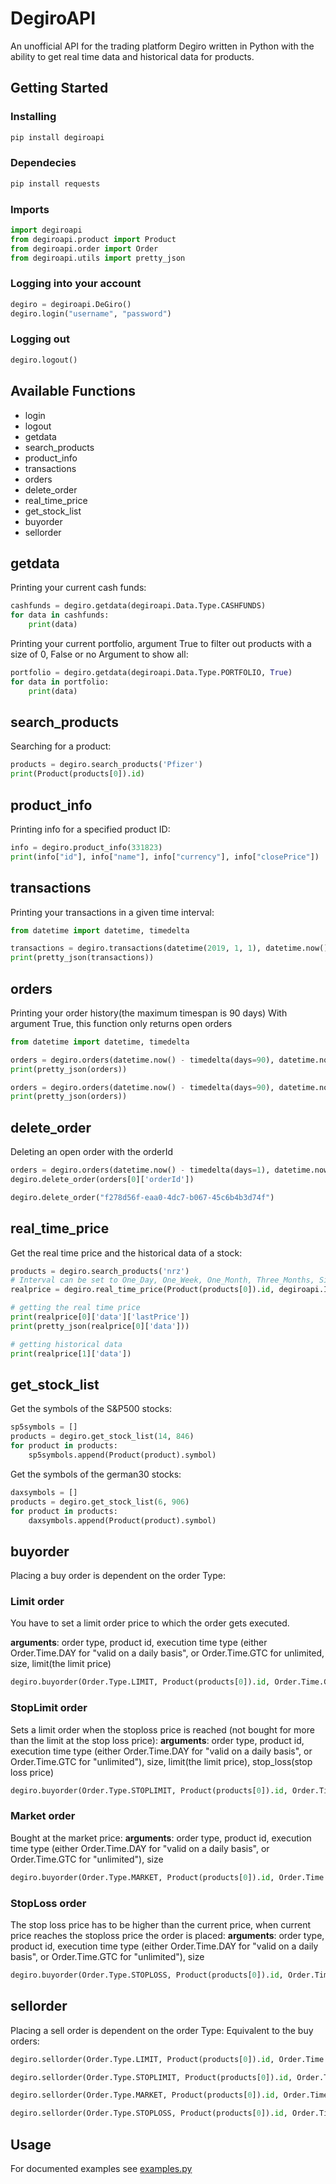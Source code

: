 # DegiroAPI

An unofficial API for the trading platform Degiro written in Python with the ability to get real time data and historical data for products.

## Getting Started

### Installing

``` python
pip install degiroapi
```

### Dependecies

``` python
pip install requests
```

### Imports

``` python
import degiroapi
from degiroapi.product import Product
from degiroapi.order import Order
from degiroapi.utils import pretty_json
```

### Logging into your account

``` python
degiro = degiroapi.DeGiro()
degiro.login("username", "password")
```

### Logging out

``` python
degiro.logout()
```

## Available Functions

* login
* logout
* getdata
* search_products
* product_info
* transactions
* orders
* delete_order
* real_time_price
* get_stock_list
* buyorder
* sellorder

## getdata

Printing your current cash funds:

``` python
cashfunds = degiro.getdata(degiroapi.Data.Type.CASHFUNDS)
for data in cashfunds:
    print(data)
```

Printing your current portfolio, argument True to filter out products with a size of 0, False or no Argument to show all:

``` python
portfolio = degiro.getdata(degiroapi.Data.Type.PORTFOLIO, True)
for data in portfolio:
    print(data)
```

## search_products

Searching for a product:

``` python
products = degiro.search_products('Pfizer')
print(Product(products[0]).id)
```

## product_info

Printing info for a specified product ID:

``` python
info = degiro.product_info(331823)
print(info["id"], info["name"], info["currency"], info["closePrice"])
```

## transactions

Printing your transactions in a given time interval:

``` python
from datetime import datetime, timedelta

transactions = degiro.transactions(datetime(2019, 1, 1), datetime.now())
print(pretty_json(transactions))
```

## orders

Printing your order history(the maximum timespan is 90 days)
With argument True, this function only returns open orders

``` python
from datetime import datetime, timedelta

orders = degiro.orders(datetime.now() - timedelta(days=90), datetime.now())
print(pretty_json(orders))

orders = degiro.orders(datetime.now() - timedelta(days=90), datetime.now(), True)
print(pretty_json(orders))
```

## delete_order

Deleting an open order with the orderId

``` python
orders = degiro.orders(datetime.now() - timedelta(days=1), datetime.now(), True)
degiro.delete_order(orders[0]['orderId'])
```

``` python
degiro.delete_order("f278d56f-eaa0-4dc7-b067-45c6b4b3d74f")
```

## real_time_price

Get the real time price and the historical data of a stock:

``` python
products = degiro.search_products('nrz')
# Interval can be set to One_Day, One_Week, One_Month, Three_Months, Six_Months, One_Year, Three_Years, Five_Years, Max
realprice = degiro.real_time_price(Product(products[0]).id, degiroapi.Interval.Type.One_Day)

# getting the real time price
print(realprice[0]['data']['lastPrice'])
print(pretty_json(realprice[0]['data']))

# getting historical data
print(realprice[1]['data'])
```

## get_stock_list

Get the symbols of the S&P500 stocks:

``` python
sp5symbols = []
products = degiro.get_stock_list(14, 846)
for product in products:
    sp5symbols.append(Product(product).symbol)
```

Get the symbols of the german30 stocks:

``` python
daxsymbols = []
products = degiro.get_stock_list(6, 906)
for product in products:
    daxsymbols.append(Product(product).symbol)
```

## buyorder

Placing a buy order is dependent on the order Type:

### Limit order

You have to set a limit order price to which the order gets executed.

**arguments**: order type, product id, execution time type (either Order.Time.DAY for "valid on a daily basis", or Order.Time.GTC for unlimited, size, limit(the limit price)

``` python
degiro.buyorder(Order.Type.LIMIT, Product(products[0]).id, Order.Time.GTC, 1, 30)
```

### StopLimit order

Sets a limit order when the stoploss price is reached (not bought for more than the limit at the stop loss price):
**arguments**: order type, product id, execution time type (either Order.Time.DAY for "valid on a daily basis", or Order.Time.GTC for "unlimited"), size, limit(the limit price), stop_loss(stop loss price)
``` python
degiro.buyorder(Order.Type.STOPLIMIT, Product(products[0]).id, Order.Time.GTC, 1, 38, 38)
```

### Market order

Bought at the market price:
**arguments**: order type, product id, execution time type (either Order.Time.DAY for "valid on a daily basis", or Order.Time.GTC for "unlimited"), size
``` python
degiro.buyorder(Order.Type.MARKET, Product(products[0]).id, Order.Time.GTC, 1)
```

### StopLoss order

The stop loss price has to be higher than the current price, when current price reaches the stoploss price the order is placed:
**arguments**: order type, product id, execution time type (either Order.Time.DAY for "valid on a daily basis", or Order.Time.GTC for "unlimited"), size
``` python
degiro.buyorder(Order.Type.STOPLOSS, Product(products[0]).id, Order.Time.GTC, 1, None, 38)
```

## sellorder

Placing a sell order is dependent on the order Type:
Equivalent to the buy orders:

``` python
degiro.sellorder(Order.Type.LIMIT, Product(products[0]).id, Order.Time.GTC, 1, 40)
```

``` python
degiro.sellorder(Order.Type.STOPLIMIT, Product(products[0]).id, Order.Time.GTC, 1, 37, 38)
```

``` python
degiro.sellorder(Order.Type.MARKET, Product(products[0]).id, Order.Time.GTC, 1)
```

``` python
degiro.sellorder(Order.Type.STOPLOSS, Product(products[0]).id, Order.Time.GTC, 1, None, 38)
```

## Usage

For documented examples see [examples.py](https://github.com/enekochan/DegiroAPI/blob/master/examples/examples.py)
